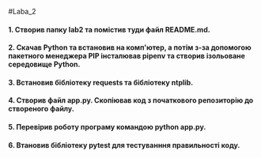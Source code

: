 #Laba_2
#### 1. Створив папку lab2 та помістив туди файл README.md.
#### 2. Скачав Python та встановив на комп'ютер, а потім з-за допомогою пакетного менеджера PIP інсталював pipenv та створив ізольоване середовище Python.
#### 3. Встановив бібліотеку requests та бібліотеку ntplib.
#### 4. Створив файл app.py. Скопіював код з початкового репозиторію до створеного файлу.
#### 5. Перевірив  роботу програму командою python app.py.
#### 6. Втановив бібліотеку pytest для тестуванння правильності коду.
